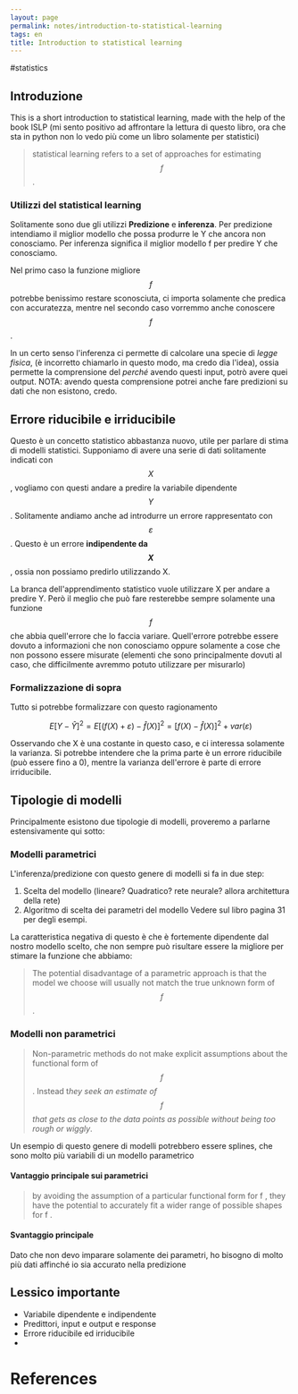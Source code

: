 ```yaml
---
layout: page
permalink: notes/introduction-to-statistical-learning
tags: en
title: Introduction to statistical learning
---
```


#statistics

## Introduzione

This is a short introduction to statistical learning, made with the help of the book ISLP (mi sento positivo ad affrontare la lettura di questo libro, ora che sta in python non lo vedo più come un libro solamente per statistici)

>statistical learning refers to a set of approaches for estimating $$f$$ .


### Utilizzi del statistical learning

Solitamente sono due gli utilizzi **Predizione** e **inferenza**. Per predizione intendiamo il miglior modello che possa produrre le Y che ancora non conosciamo.
Per inferenza significa il miglior modello f per predire Y che conosciamo.

Nel primo caso la funzione migliore $$f$$ potrebbe benissimo restare sconosciuta, ci importa solamente che predica con accuratezza, mentre nel secondo caso vorremmo anche conoscere $$f$$. 

In un certo senso l'inferenza ci permette di calcolare una specie di *legge fisica*, (è incorretto chiamarlo in questo modo, ma credo dia l'idea), ossia permette la comprensione del *perché* avendo questi input, potrò avere quei output. NOTA: avendo questa comprensione potrei anche fare predizioni su dati che non esistono, credo.


## Errore riducibile e irriducibile

Questo è un concetto statistico abbastanza nuovo, utile per parlare di stima di modelli statistici.
Supponiamo di avere una serie di dati solitamente indicati con $$X$$ , vogliamo con questi andare a predire la variabile dipendente $$Y$$. Solitamente andiamo anche ad introdurre un errore rappresentato con $$\varepsilon$$ . Questo è un errore **indipendente da $$X$$**, ossia non possiamo predirlo utilizzando X.

La branca dell'apprendimento statistico vuole utilizzare X per andare a predire Y. Però il meglio che può fare resterebbe sempre solamente una funzione $$f$$ che abbia quell'errore che lo faccia variare. Quell'errore potrebbe essere dovuto a informazioni che non conosciamo oppure solamente a cose che non possono essere misurate (elementi che sono principalmente dovuti al caso, che difficilmente avremmo potuto utilizzare per misurarlo)

### Formalizzazione di sopra

Tutto si potrebbe formalizzare con questo ragionamento

$$
E[Y - \hat{Y}]^2 = E[(f(X) + \varepsilon) - \hat{f}(X)]^2 = [f(X) - \hat{f}(X)]^2 + var(\varepsilon)
$$

Osservando che X è una costante in questo caso, e ci interessa solamente la varianza.
Si potrebbe intendere che la prima parte è un errore riducibile (può essere fino a 0), mentre la varianza dell'errore è parte di errore irriducibile.

## Tipologie di modelli

Principalmente esistono due tipologie di modelli, proveremo a parlarne estensivamente qui sotto:

### Modelli parametrici

L'inferenza/predizione con questo genere di modelli si fa in due step:
1. Scelta del modello (lineare? Quadratico? rete neurale? allora architettura della rete)
2. Algoritmo di scelta dei parametri del modello
Vedere sul libro pagina 31 per degli esempi.

La caratteristica negativa di questo è che è fortemente dipendente dal nostro modello scelto, che non sempre può risultare essere la migliore per stimare la funzione che abbiamo:

>The potential disadvantage of a parametric approach is that the model we choose will usually not match the true unknown form of $$f$$ .

### Modelli non parametrici

>Non-parametric methods do not make explicit assumptions about the functional form of $$f$$ . Instead t*hey seek an estimate of $$f$$ that gets as close to the data points as possible without being too rough or wiggly*.

Un esempio di questo genere di modelli potrebbero essere splines, che sono molto più variabili di un modello parametrico

#### Vantaggio principale sui parametrici
> by avoiding the assumption of a particular functional form for f , they have the potential
to accurately fit a wider range of possible shapes for f .

#### Svantaggio principale
Dato che non devo imparare solamente dei parametri, ho bisogno di molto più dati affinché io sia accurato nella predizione

## Lessico importante
- Variabile dipendente e indipendente
- Predittori, input e output e response
- Errore riducibile ed irriducibile
-

# References